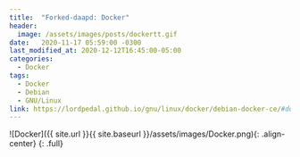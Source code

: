```yaml
---
title:  "Forked-daapd: Docker"
header:
  image: /assets/images/posts/dockertt.gif
date:   2020-11-17 05:59:00 -0300
last_modified_at: 2020-12-12T16:45:00-05:00
categories:
  - Docker
tags:
  - Docker
  - Debian
  - GNU/Linux
link: https://lordpedal.github.io/gnu/linux/docker/debian-docker-ce/#docker-forked-daapd
---
```


![Docker]({{ site.url }}{{ site.baseurl }}/assets/images/Docker.png){: .align-center}
{: .full}
